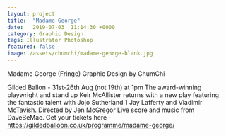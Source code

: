 ```yaml
---
layout: project
title:  "Madame George"
date:   2019-07-03  11:14:30 +0000
category: Graphic Design
tags: Illustrator Photoshop
featured: false
image: /assets/chumchi/madame-george-blank.jpg
---
```

Madame George (Fringe)
Graphic Design by ChumChi

Gilded Ballon - 31st-26th Aug (not 19th) at 1pm
The award-winning playwright and stand up Keir McAllister returns with a new play featuring the fantastic talent with Jojo Sutherland 1​ Jay Lafferty​ and Vladimir McTavish​.
Directed by Jen McGregor​
Live score and music from DaveBeMac​.
Get your tickets here - https://gildedballoon.co.uk/programme/madame-george/
